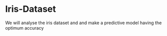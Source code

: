 # Iris-Dataset
We will analyse the iris dataset and and make a predictive model having the optimum accuracy
